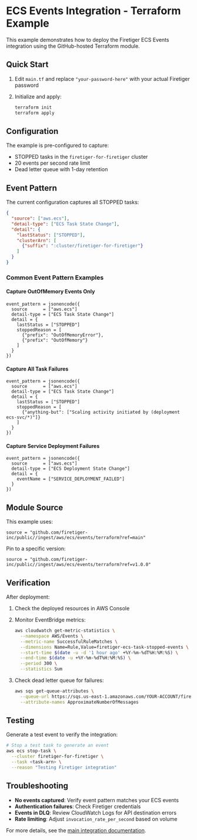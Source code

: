 # ECS Events Integration - Terraform Example

This example demonstrates how to deploy the Firetiger ECS Events integration using the GitHub-hosted Terraform module.

## Quick Start

1. Edit `main.tf` and replace `"your-password-here"` with your actual Firetiger password

2. Initialize and apply:
   ```bash
   terraform init
   terraform apply
   ```

## Configuration

The example is pre-configured to capture:
- STOPPED tasks in the `firetiger-for-firetiger` cluster
- 20 events per second rate limit
- Dead letter queue with 1-day retention

## Event Pattern

The current configuration captures all STOPPED tasks:

```json
{
  "source": ["aws.ecs"],
  "detail-type": ["ECS Task State Change"],
  "detail": {
    "lastStatus": ["STOPPED"],
    "clusterArn": [
      {"suffix": ":cluster/firetiger-for-firetiger"}
    ]
  }
}
```

### Common Event Pattern Examples

#### Capture OutOfMemory Events Only
```hcl
event_pattern = jsonencode({
  source      = ["aws.ecs"]
  detail-type = ["ECS Task State Change"]
  detail = {
    lastStatus = ["STOPPED"]
    stoppedReason = [
      {"prefix": "OutOfMemoryError"},
      {"prefix": "OutOfMemory"}
    ]
  }
})
```

#### Capture All Task Failures
```hcl
event_pattern = jsonencode({
  source      = ["aws.ecs"]
  detail-type = ["ECS Task State Change"]
  detail = {
    lastStatus = ["STOPPED"]
    stoppedReason = [
      {"anything-but": ["Scaling activity initiated by (deployment ecs-svc/*)"]}
    ]
  }
})
```

#### Capture Service Deployment Failures
```hcl
event_pattern = jsonencode({
  source      = ["aws.ecs"]
  detail-type = ["ECS Deployment State Change"]
  detail = {
    eventName = ["SERVICE_DEPLOYMENT_FAILED"]
  }
})
```

## Module Source

This example uses:
```hcl
source = "github.com/firetiger-inc/public//ingest/aws/ecs/events/terraform?ref=main"
```

Pin to a specific version:
```hcl
source = "github.com/firetiger-inc/public//ingest/aws/ecs/events/terraform?ref=v1.0.0"
```

## Verification

After deployment:

1. Check the deployed resources in AWS Console
2. Monitor EventBridge metrics:
   ```bash
   aws cloudwatch get-metric-statistics \
     --namespace AWS/Events \
     --metric-name SuccessfulRuleMatches \
     --dimensions Name=Rule,Value=firetiger-ecs-task-stopped-events \
     --start-time $(date -u -d '1 hour ago' +%Y-%m-%dT%H:%M:%S) \
     --end-time $(date -u +%Y-%m-%dT%H:%M:%S) \
     --period 300 \
     --statistics Sum
   ```

3. Check dead letter queue for failures:
   ```bash
   aws sqs get-queue-attributes \
     --queue-url https://sqs.us-east-1.amazonaws.com/YOUR-ACCOUNT/firetiger-for-firetiger-eventbridge-ecs-dlq \
     --attribute-names ApproximateNumberOfMessages
   ```

## Testing

Generate a test event to verify the integration:

```bash
# Stop a test task to generate an event
aws ecs stop-task \
  --cluster firetiger-for-firetiger \
  --task <task-arn> \
  --reason "Testing Firetiger integration"
```

## Troubleshooting

- **No events captured**: Verify event pattern matches your ECS events
- **Authentication failures**: Check Firetiger credentials
- **Events in DLQ**: Review CloudWatch Logs for API destination errors
- **Rate limiting**: Adjust `invocation_rate_per_second` based on volume

For more details, see the [main integration documentation](/ingest/aws/ecs/events/README.md).